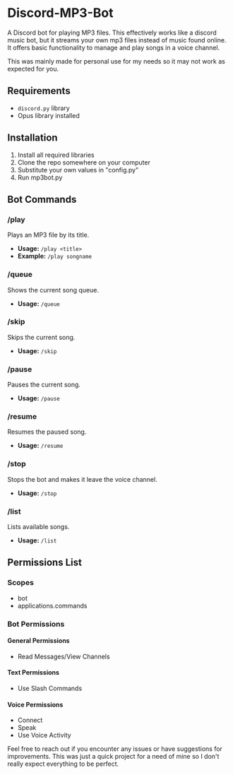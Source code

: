 
# Discord-MP3-Bot

A Discord bot for playing MP3 files. This effectively works like a discord music bot, but it streams your own mp3 files instead of music found online.
 It offers basic functionality to manage and play songs in a voice channel.

This was mainly made for personal use for my needs so it may not work as expected for you.

## Requirements

- `discord.py` library
- Opus library installed


## Installation 
1. Install all required libraries
2. Clone the repo somewhere on your computer
3. Substitute your own values in "config.py"
4. Run mp3bot.py

## Bot Commands

### /play
Plays an MP3 file by its title.
- **Usage:** `/play <title>`
- **Example:** `/play songname`

### /queue
Shows the current song queue.
- **Usage:** `/queue`

### /skip
Skips the current song.
- **Usage:** `/skip`

### /pause
Pauses the current song.
- **Usage:** `/pause`

### /resume
Resumes the paused song.
- **Usage:** `/resume`

### /stop
Stops the bot and makes it leave the voice channel.
- **Usage:** `/stop`

### /list
Lists available songs.
- **Usage:** `/list`

## Permissions List

### Scopes
- bot
- applications.commands

### Bot Permissions
#### General Permissions
- Read Messages/View Channels

#### Text Permissions
- Use Slash Commands

#### Voice Permissions
- Connect
- Speak
- Use Voice Activity

Feel free to reach out if you encounter any issues or have suggestions for improvements. This was just a quick project for a need of mine so I don't really expect everything to be perfect.
